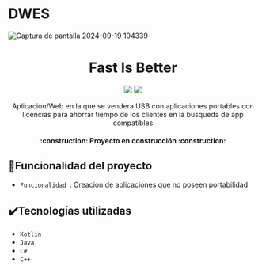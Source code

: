 # DWES
  ![Captura de pantalla 2024-09-19 104339](https://github.com/user-attachments/assets/1d90ced3-1ba2-478e-b16c-fce38223c3f4)

<h1 align="center"> Fast Is Better</h1>

<p align="center">
<img src="https://img.shields.io/badge/STATUS-EN%20DESAROLLO-green)"> 
<img src="https://img.shields.io/badge/RELEASE-PROXIMANMEMENTE-violet">
</p>

<p align="center">  
Aplicacion/Web en la que se vendera USB con aplicaciones portables con licencias para ahorrar tiempo de los clientes en la busqueda de app compatibles
</p>

<h4 align="center">
:construction: Proyecto en construcción :construction:
</h4>

## :hammer:Funcionalidad del proyecto

- `Funcionalidad `: Creacion de aplicaciones que no poseen portabilidad

## ✔️Tecnologías utilizadas

- `Kotlin`
- `Java`
- `C#`
- `C++`


